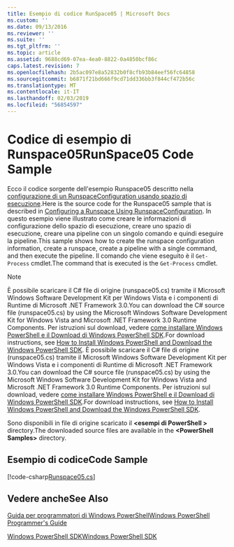 ```yaml
---
title: Esempio di codice RunSpace05 | Microsoft Docs
ms.custom: ''
ms.date: 09/13/2016
ms.reviewer: ''
ms.suite: ''
ms.tgt_pltfrm: ''
ms.topic: article
ms.assetid: 9688cd69-07ea-4ea0-8822-0a4850bcf86c
caps.latest.revision: 7
ms.openlocfilehash: 2b5ac097e8a52832b0f8cfb93b84eef56fc64858
ms.sourcegitcommit: b6871f21bd666f9cd71dd336bb3f844cf472b56c
ms.translationtype: MT
ms.contentlocale: it-IT
ms.lasthandoff: 02/03/2019
ms.locfileid: "56854597"
---
```

# <a name="runspace05-code-sample"></a><span data-ttu-id="d7baf-102">Codice di esempio di Runspace05</span><span class="sxs-lookup"><span data-stu-id="d7baf-102">RunSpace05 Code Sample</span></span>

<span data-ttu-id="d7baf-103">Ecco il codice sorgente dell'esempio Runspace05 descritto nella [configurazione di un RunspaceConfiguration usando spazio di esecuzione](http://msdn.microsoft.com/en-us/42681d19-2d05-4975-befd-afb1990e79b2).</span><span class="sxs-lookup"><span data-stu-id="d7baf-103">Here is the source code for the Runspace05 sample that is described in [Configuring a Runspace Using RunspaceConfiguration](http://msdn.microsoft.com/en-us/42681d19-2d05-4975-befd-afb1990e79b2).</span></span> <span data-ttu-id="d7baf-104">In questo esempio viene illustrato come creare le informazioni di configurazione dello spazio di esecuzione, creare uno spazio di esecuzione, creare una pipeline con un singolo comando e quindi eseguire la pipeline.</span><span class="sxs-lookup"><span data-stu-id="d7baf-104">This sample shows how to create the runspace configuration information, create a runspace, create a pipeline with a single command, and then execute the pipeline.</span></span> <span data-ttu-id="d7baf-105">Il comando che viene eseguito è il `Get-Process` cmdlet.</span><span class="sxs-lookup"><span data-stu-id="d7baf-105">The command that is executed is the `Get-Process` cmdlet.</span></span>

> [!NOTE]
> <span data-ttu-id="d7baf-106">È possibile scaricare il C# file di origine (runspace05.cs) tramite il Microsoft Windows Software Development Kit per Windows Vista e i componenti di Runtime di Microsoft .NET Framework 3.0.</span><span class="sxs-lookup"><span data-stu-id="d7baf-106">You can download the C# source file (runspace05.cs) by using the Microsoft Windows Software Development Kit for Windows Vista and Microsoft .NET Framework 3.0 Runtime Components.</span></span> <span data-ttu-id="d7baf-107">Per istruzioni sul download, vedere [come installare Windows PowerShell e il Download di Windows PowerShell SDK](/powershell/developer/installing-the-windows-powershell-sdk).</span><span class="sxs-lookup"><span data-stu-id="d7baf-107">For download instructions, see [How to Install Windows PowerShell and Download the Windows PowerShell SDK](/powershell/developer/installing-the-windows-powershell-sdk).</span></span>
> <span data-ttu-id="d7baf-108">È possibile scaricare il C# file di origine (runspace05.cs) tramite il Microsoft Windows Software Development Kit per Windows Vista e i componenti di Runtime di Microsoft .NET Framework 3.0.</span><span class="sxs-lookup"><span data-stu-id="d7baf-108">You can download the C# source file (runspace05.cs) by using the Microsoft Windows Software Development Kit for Windows Vista and Microsoft .NET Framework 3.0 Runtime Components.</span></span> <span data-ttu-id="d7baf-109">Per istruzioni sul download, vedere [come installare Windows PowerShell e il Download di Windows PowerShell SDK](/powershell/developer/installing-the-windows-powershell-sdk).</span><span class="sxs-lookup"><span data-stu-id="d7baf-109">For download instructions, see [How to Install Windows PowerShell and Download the Windows PowerShell SDK](/powershell/developer/installing-the-windows-powershell-sdk).</span></span>
>
> <span data-ttu-id="d7baf-110">Sono disponibili in file di origine scaricato il  **\<esempi di PowerShell >** directory.</span><span class="sxs-lookup"><span data-stu-id="d7baf-110">The downloaded source files are available in the **\<PowerShell Samples>** directory.</span></span>

## <a name="code-sample"></a><span data-ttu-id="d7baf-111">Esempio di codice</span><span class="sxs-lookup"><span data-stu-id="d7baf-111">Code Sample</span></span>

[!code-csharp[Runspace05.cs](../../powershell-sdk-samples/SDK-2.0/csharp/Runspace05/Runspace05.cs#L11-L86 "Runspace05.cs")]

## <a name="see-also"></a><span data-ttu-id="d7baf-112">Vedere anche</span><span class="sxs-lookup"><span data-stu-id="d7baf-112">See Also</span></span>

[<span data-ttu-id="d7baf-113">Guida per programmatori di Windows PowerShell</span><span class="sxs-lookup"><span data-stu-id="d7baf-113">Windows PowerShell Programmer's Guide</span></span>](./windows-powershell-programmer-s-guide.md)

[<span data-ttu-id="d7baf-114">Windows PowerShell SDK</span><span class="sxs-lookup"><span data-stu-id="d7baf-114">Windows PowerShell SDK</span></span>](../windows-powershell-reference.md)